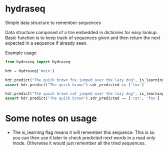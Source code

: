 # hydraseq
Simple data structure to remember sequences

Data structure composed of a trie embedded in dictiories for easy lookup.  Basic function is to keep track of sequences given and then return the next expected in a sequence if already seen.

Example usage
```python
from hydraseq import Hydraseq

hdr = Hydraseq('main')

hdr.predict("The quick brown fox jumped over the lazy dog", is_learning=True)
assert hdr.predict("The quick brown").sdr_predicted == ['fox']

hdr.predict("The quick brown cat jumped over the lazy dog", is_learning=True)
assert hdr.predict("The quick brown").sdr_predicted == ['cat', 'fox']
```

# Some notes on usage
* The is_learning flag means it will remember this sequence.  This is so you can then use it later to check predicted next words in a read only mode.  Otherwise it would just remember all the tried sequences.
